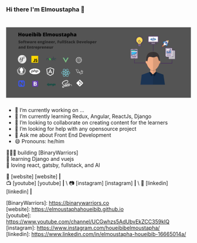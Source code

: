 ### Hi there I'm Elmoustapha 👋

# ![elmoustaphahoueibib](https://github.com/elmoustaphahoueibib/elmoustaphahoueibib/blob/master/Developer%20.png)

- 🔭 I’m currently working on ...
- 🌱 I’m currently learning Redux, Angular, ReactJs, Django
- 👯 I’m looking to collaborate on creating content for the learners
- 🤔 I’m looking for help with any opensource project
- 💬 Ask me about Front End Development
- 😄 Pronouns: he/him 

👨🏼‍💻 building [BinaryWarriors] \
🧠 learning Django and vuejs \
💜 loving react, gatsby, fullstack, and AI



🏡 [website] [website] **|** \
📺 [youtube] [youtube] **|** \ 
📷 [instagram] [instagram] **|** \ 
👔 [linkedin] [linkedin] **|**

[BinaryWarriors]: https://binarywarriors.co \
[website]: https://elmoustaphahoueibib.github.io \
[youtube]: https://www.youtube.com/channel/UCGwhzs5AdUbvEkZCC359kIQ \
[instagram]: https://www.instagram.com/houeibibelmoustapha/ \
[linkedin]: https://www.linkedin.com/in/elmoustapha-houeibib-16665014a/ 
